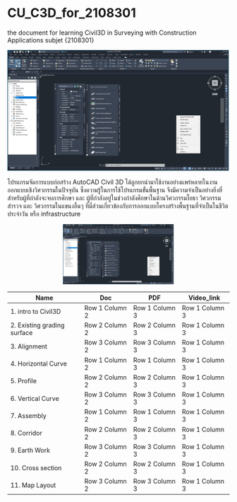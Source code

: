 # CU_C3D_for_2108301
the document for learning Civil3D in Surveying with Construction Applications subjet {2108301} <br/>

![alt text](https://github.com/gasidit2015/CU_Civil3D_for_2108301/blob/main/Civil3D%20interface%20.png) <br/>

โปรแกรมจัดการแบบก่อสร้าง AutoCAD Civil 3D ได้ถูกยกนำมาใช้งานอย่างแพร่หลายในงานออกแบบเชิงวิศวกรรมในปัจจุบัน ซึ่งความรู้ในการใช้โปรแกรมขั้นพื้นฐาน จึงมีความจำเป็นอย่างยิ่งที่สำหรับผู้ที่กำลังจะจบการศึกษา และ ผู้ที่กำลังอยู่ในช่วงกำลังศึกษาในด้านวิศวกรรมโยธา วิศวกรรมสำรวจ และ วิศวกรรมในแขนงอื่นๆ ที่มี่ส่วนเกี่ยวข้องกับการออกแบบโครงสร้างพื้นฐานที่จำเป็นในชีวิตประจำวัน หรือ infrastructure  <br/>

<p align="center" width="100%">
    <img width="50%" src="https://github.com/gasidit2015/CU_Civil3D_for_2108301/blob/main/Civil3D%20interface%20.png"> 
</p>


|      Name       |       Doc       |       PDF       |    Video_link   |
| --------------- | --------------- | --------------- | --------------- |
| 1. intro to Civil3D | Row 1 Column 2 | Row 1 Column 3 |Row 1 Column 3 |
| 2. Existing grading surface | Row 2 Column 2 | Row 2 Column 3 |Row 1 Column 3 |
| 3. Alignment | Row 3 Column 2 | Row 3 Column 3 |Row 1 Column 3 |
| 4. Horizontal Curve  | Row 1 Column 2 | Row 1 Column 3 |Row 1 Column 3 |
| 5. Profile | Row 2 Column 2 | Row 2 Column 3 |Row 1 Column 3 |
| 6. Vertical Curve | Row 3 Column 2 | Row 3 Column 3 |Row 1 Column 3 |
| 7. Assembly | Row 1 Column 2 | Row 1 Column 3 |Row 1 Column 3 |
| 8. Corridor | Row 2 Column 2 | Row 2 Column 3 |Row 1 Column 3 |
| 9. Earth Work | Row 3 Column 2 | Row 3 Column 3 |Row 1 Column 3 |
| 10. Cross section | Row 2 Column 2 | Row 2 Column 3 |Row 1 Column 3 |
| 11. Map Layout | Row 3 Column 2 | Row 3 Column 3 |Row 1 Column 3 |


